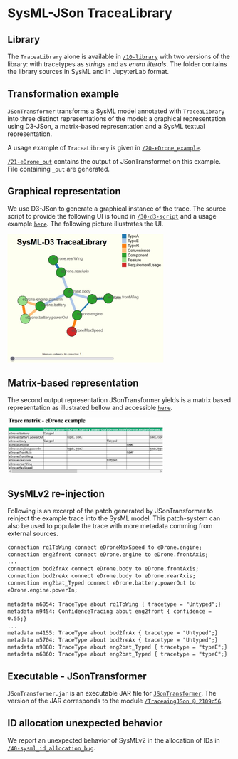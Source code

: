 
# SysML-JSon TraceaLibrary

## Library

The `TraceaLibrary` alone is available in [`/10-library`](https://github.com/modelia/tracea/tree/master/4-sysml-json-transformer/10-library) with two versions of the library: with tracetypes as _strings_ and as _enum literals_. The folder contains the library sources in SysML and in JupyterLab format.

## Transformation example

`JSonTransformer` transforms a SysML model annotated with `TraceaLibrary` into three distinct representations of the model: a graphical representation using D3-JSon, a matrix-based representation and a SysML textual representation. 

A usage example of `TraceaLibrary` is given in [`/20-eDrone_example`](https://github.com/modelia/tracea/tree/master/4-sysml-json-transformer/20-eDrone_example).

[`/21-eDrone_out`](https://github.com/modelia/tracea/tree/master/4-sysml-json-transformer/21-eDrone_out) contains the output of JSonTransformet on this example. File containing `_out` are generated.

## Graphical representation

We use D3-JSon to generate a graphical instance of the trace. The source script to provide the following UI is found in [`/30-d3-script`](https://github.com/modelia/tracea/tree/master/4-sysml-json-transformer/30-d3-script) and a usage example [`here`](http://www-ens.iro.umontreal.ca/~batotedo/tracea/v1/). The following picture illustrates the UI.

<img src="https://github.com/modelia/tracea/blob/master/4-sysml-json-transformer/visualization1.jpg" alt="Graph visualization" width="350"/>

## Matrix-based representation

The second output representation JSonTransformer yields is a matrix based representation as illustrated bellow and accessible [`here`](http://www-ens.iro.umontreal.ca/~batotedo/tracea/v1/eDrone_example_out.html).

<img src="https://github.com/modelia/tracea/blob/master/4-sysml-json-transformer/tracematrix1.jpg" alt="Matrix-based representation" width="350"/>

## SysMLv2 re-injection

Following is an excerpt of the patch generated by JSonTransformer to reinject the example trace into the SysML model. This patch-system can also be used to populate the trace with more metadata comming from external sources.

```SysML
connection rq1ToWing connect eDroneMaxSpeed to eDrone.engine;
connection eng2front connect eDrone.engine to eDrone.frontAxis;
...
connection bod2frAx connect eDrone.body to eDrone.frontAxis;
connection bod2reAx connect eDrone.body to eDrone.rearAxis;
connection eng2bat_Typed connect eDrone.battery.powerOut to eDrone.engine.powerIn;

metadata m6854: TraceType about rq1ToWing { tracetype = "Untyped";}
metadata m9454: ConfidenceTracing about eng2front { confidence = 0.55;}
...
metadata m4155: TraceType about bod2frAx { tracetype = "Untyped";}
metadata m5704: TraceType about bod2reAx { tracetype = "Untyped";}
metadata m9888: TraceType about eng2bat_Typed { tracetype = "typeE";}
metadata m6860: TraceType about eng2bat_Typed { tracetype = "typeC";}

```

## Executable - JSonTransformer

`JSonTransformer.jar` is an executable JAR file for [`JSonTransformer`](https://github.com/ebatot/TraceaingJson). The version of the JAR corresponds to the module [`/TraceaingJSon @ 2109c56`](https://github.com/ebatot/TraceaingJson/tree/2109c562598807b8b7797af3b9dd5f54fc5c5202).

## ID allocation unexpected behavior

We report an unexpected behavior of SysMLv2 in the allocation of IDs in [`/40-sysml_id_allocation_bug`](https://github.com/modelia/tracea/tree/master/4-sysml-json-transformer/40-sysml_id_allocation_bug).
